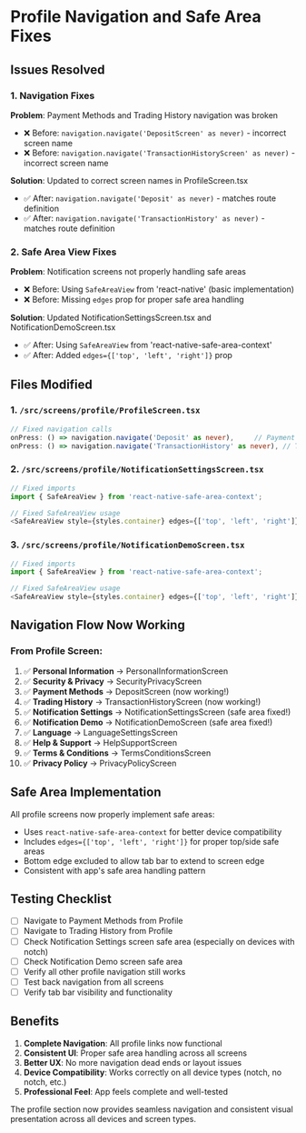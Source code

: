 # Profile Navigation and Safe Area Fixes

## Issues Resolved

### 1. Navigation Fixes
**Problem**: Payment Methods and Trading History navigation was broken
- ❌ Before: `navigation.navigate('DepositScreen' as never)` - incorrect screen name
- ❌ Before: `navigation.navigate('TransactionHistoryScreen' as never)` - incorrect screen name

**Solution**: Updated to correct screen names in ProfileScreen.tsx
- ✅ After: `navigation.navigate('Deposit' as never)` - matches route definition
- ✅ After: `navigation.navigate('TransactionHistory' as never)` - matches route definition

### 2. Safe Area View Fixes
**Problem**: Notification screens not properly handling safe areas
- ❌ Before: Using `SafeAreaView` from 'react-native' (basic implementation)
- ❌ Before: Missing `edges` prop for proper safe area handling

**Solution**: Updated NotificationSettingsScreen.tsx and NotificationDemoScreen.tsx
- ✅ After: Using `SafeAreaView` from 'react-native-safe-area-context'
- ✅ After: Added `edges={['top', 'left', 'right']}` prop

## Files Modified

### 1. `/src/screens/profile/ProfileScreen.tsx`
```typescript
// Fixed navigation calls
onPress: () => navigation.navigate('Deposit' as never),     // Payment Methods
onPress: () => navigation.navigate('TransactionHistory' as never), // Trading History
```

### 2. `/src/screens/profile/NotificationSettingsScreen.tsx`
```typescript
// Fixed imports
import { SafeAreaView } from 'react-native-safe-area-context';

// Fixed SafeAreaView usage
<SafeAreaView style={styles.container} edges={['top', 'left', 'right']}>
```

### 3. `/src/screens/profile/NotificationDemoScreen.tsx`
```typescript
// Fixed imports
import { SafeAreaView } from 'react-native-safe-area-context';

// Fixed SafeAreaView usage
<SafeAreaView style={styles.container} edges={['top', 'left', 'right']}>
```

## Navigation Flow Now Working

### From Profile Screen:
1. ✅ **Personal Information** → PersonalInformationScreen
2. ✅ **Security & Privacy** → SecurityPrivacyScreen
3. ✅ **Payment Methods** → DepositScreen (now working!)
4. ✅ **Trading History** → TransactionHistoryScreen (now working!)
5. ✅ **Notification Settings** → NotificationSettingsScreen (safe area fixed!)
6. ✅ **Notification Demo** → NotificationDemoScreen (safe area fixed!)
7. ✅ **Language** → LanguageSettingsScreen
8. ✅ **Help & Support** → HelpSupportScreen
9. ✅ **Terms & Conditions** → TermsConditionsScreen
10. ✅ **Privacy Policy** → PrivacyPolicyScreen

## Safe Area Implementation

All profile screens now properly implement safe areas:
- Uses `react-native-safe-area-context` for better device compatibility
- Includes `edges={['top', 'left', 'right']}` for proper top/side safe areas
- Bottom edge excluded to allow tab bar to extend to screen edge
- Consistent with app's safe area handling pattern

## Testing Checklist

- [ ] Navigate to Payment Methods from Profile
- [ ] Navigate to Trading History from Profile  
- [ ] Check Notification Settings screen safe area (especially on devices with notch)
- [ ] Check Notification Demo screen safe area
- [ ] Verify all other profile navigation still works
- [ ] Test back navigation from all screens
- [ ] Verify tab bar visibility and functionality

## Benefits

1. **Complete Navigation**: All profile links now functional
2. **Consistent UI**: Proper safe area handling across all screens
3. **Better UX**: No more navigation dead ends or layout issues
4. **Device Compatibility**: Works correctly on all device types (notch, no notch, etc.)
5. **Professional Feel**: App feels complete and well-tested

The profile section now provides seamless navigation and consistent visual presentation across all devices and screen types.
